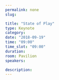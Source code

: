 ```yaml
---
permalink: none
slug:

title: "State of Play"
type: Keynote
category:
date: "2018-09-19"
time: "09:00"
time_slot: "09:00"
duration:
room: Pavilion
speakers:

description:
---
```

